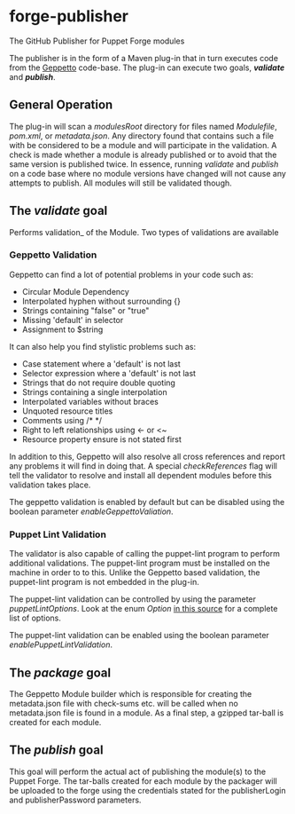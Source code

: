 forge-publisher
===============

The GitHub Publisher for Puppet Forge modules

The publisher is in the form of a Maven plug-in that in turn executes code from
the [Geppetto](http://puppetlabs.github.com/geppetto/) code-base. The plug-in
can execute two goals, ___validate___ and ___publish___.

## General Operation

The plug-in will scan a _modulesRoot_ directory for files named _Modulefile_,
_pom.xml_, or _metadata.json_. Any directory found that contains such a file
with be considered to be a module and will participate in the validation. A
check is made whether a module is already published or to avoid that the same
version is published twice. In essence, running _validate_ and _publish_ on a
code base where no module versions have changed will not cause any attempts to
publish. All modules will still be validated though.

## The _validate_ goal

Performs validation_ of the Module. Two types of validations are available

### Geppetto Validation
Geppetto can find a lot of potential problems in your code such as:

* Circular Module Dependency
* Interpolated hyphen without surrounding {}
* Strings containing "false" or "true"
* Missing 'default' in selector
* Assignment to $string

It can also help you find stylistic problems such as:

* Case statement where a 'default' is not last
* Selector expression where a 'default' is not last
* Strings that do not require double quoting
* Strings containing a single interpolation
* Interpolated variables without braces
* Unquoted resource titles
* Comments using /* */
* Right to left relationships using <- or <~
* Resource property ensure is not stated first

In addition to this, Geppetto will also resolve all cross references and report
any problems it will find in doing that. A special _checkReferences_ flag will
tell the validator to resolve and install all dependent modules before this
validation takes place.

The geppetto validation is enabled by default but can be disabled using the
boolean parameter _enableGeppettoValiation_.

### Puppet Lint Validation

The validator is also capable of calling the puppet-lint program to perform
additional validations. The puppet-lint program must be installed on the
machine in order to to this. Unlike the Geppetto based validation, the
puppet-lint program is not embedded in the plug-in.

The puppet-lint validation can be controlled by using the parameter
_puppetLintOptions_. Look at the enum _Option_
[in this source](https://github.com/puppetlabs/geppetto/blob/master/com.puppetlabs.geppetto.puppetlint/src/com/puppetlabs/geppetto/puppetlint/PuppetLintRunner.java)
for a complete list of options.

The puppet-lint validation can be enabled using the boolean parameter
_enablePuppetLintValidation_.

## The _package_ goal

The Geppetto Module builder which is responsible for creating the metadata.json
file with check-sums etc. will be called when no metadata.json file is found in
a module. As a final step, a gzipped tar-ball is created for each module.

## The _publish_ goal

This goal will perform the actual act of publishing the module(s) to the Puppet
Forge. The tar-balls created for each module by the packager will be uploaded
to the forge using the credentials stated for the publisherLogin and
publisherPassword parameters.